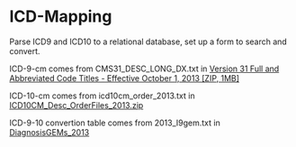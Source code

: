 ICD-Mapping
===========

Parse ICD9 and ICD10 to a relational database, set up a form to search and convert.

ICD-9-cm comes from CMS31_DESC_LONG_DX.txt in [Version 31 Full and Abbreviated Code Titles - Effective October 1, 2013 [ZIP, 1MB]](https://www.cms.gov/Medicare/Coding/ICD9ProviderDiagnosticCodes/codes.html)

ICD-10-cm comes from icd10cm_order_2013.txt in [ICD10CM_Desc_OrderFiles_2013.zip](http://ftp.cdc.gov/pub/Health_Statistics/NCHS/Publications/ICD10CM/2013/)

ICD-9-10 convertion table comes from 2013_I9gem.txt in [DiagnosisGEMs_2013](http://ftp.cdc.gov/pub/Health_Statistics/NCHS/Publications/ICD10CM/2013/)
